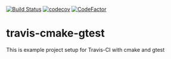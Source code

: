 [![Build Status](https://travis-ci.com/awojasinski/travis-cmake-gtest.svg?branch=master)](https://travis-ci.com/awojasinski/travis-cmake-gtest)
[![codecov](https://codecov.io/gh/awojasinski/travis-cmake-gtest/branch/master/graph/badge.svg?token=YBZF8X8ILM)](https://codecov.io/gh/awojasinski/travis-cmake-gtest)
[![CodeFactor](https://www.codefactor.io/repository/github/awojasinski/travis-cmake-gtest/badge)](https://www.codefactor.io/repository/github/awojasinski/travis-cmake-gtest)

# travis-cmake-gtest
This is example project setup for Travis-CI with cmake and gtest
